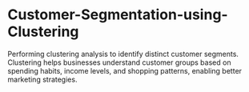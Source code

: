 # Customer-Segmentation-using-Clustering
Performing clustering analysis to identify distinct customer segments. Clustering helps businesses understand customer groups based on spending habits, income levels, and shopping patterns, enabling better marketing strategies.
